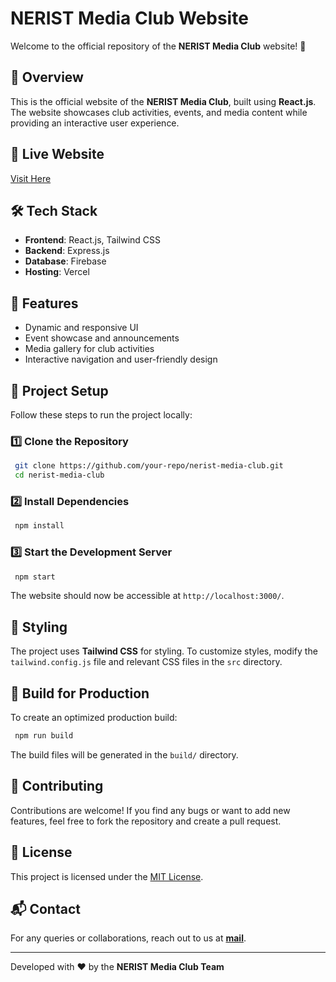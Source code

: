 # NERIST Media Club Website

Welcome to the official repository of the **NERIST Media Club** website! 🚀

## 📌 Overview
This is the official website of the **NERIST Media Club**, built using **React.js**. The website showcases club activities, events, and media content while providing an interactive user experience.

## 🔗 Live Website
[Visit Here](https://www.neristmedia.club/)

## 🛠 Tech Stack
- **Frontend**: React.js, Tailwind CSS
- **Backend**: Express.js
- **Database**: Firebase
- **Hosting**: Vercel

## 🚀 Features
- Dynamic and responsive UI
- Event showcase and announcements
- Media gallery for club activities
- Interactive navigation and user-friendly design


## 📂 Project Setup
Follow these steps to run the project locally:

### 1️⃣ Clone the Repository
```sh
 git clone https://github.com/your-repo/nerist-media-club.git
 cd nerist-media-club
```

### 2️⃣ Install Dependencies
```sh
 npm install
```

### 3️⃣ Start the Development Server
```sh
 npm start
```

The website should now be accessible at `http://localhost:3000/`.

## 🎨 Styling
The project uses **Tailwind CSS** for styling. To customize styles, modify the `tailwind.config.js` file and relevant CSS files in the `src` directory.

## 🔧 Build for Production
To create an optimized production build:
```sh
 npm run build
```
The build files will be generated in the `build/` directory.

## 🤝 Contributing
Contributions are welcome! If you find any bugs or want to add new features, feel free to fork the repository and create a pull request.

## 📜 License
This project is licensed under the [MIT License](LICENSE).

## 📬 Contact
For any queries or collaborations, reach out to us at **[mail](mailto:harshprakash06@gmail.com)**.

---
Developed with ❤️ by the **NERIST Media Club Team**
